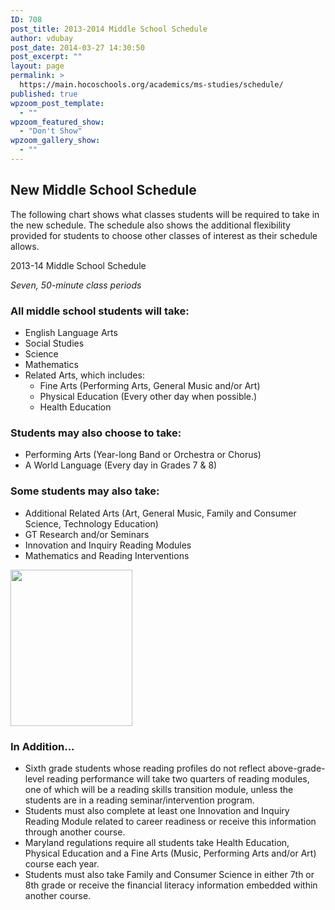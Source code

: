 ```yaml
---
ID: 708
post_title: 2013-2014 Middle School Schedule
author: vdubay
post_date: 2014-03-27 14:30:50
post_excerpt: ""
layout: page
permalink: >
  https://main.hocoschools.org/academics/ms-studies/schedule/
published: true
wpzoom_post_template:
  - ""
wpzoom_featured_show:
  - "Don't Show"
wpzoom_gallery_show:
  - ""
---
```

<h2>New Middle School Schedule</h2>

<p>The following chart shows what classes students will be required to take in the new schedule. The schedule also shows the additional flexibility provided for students to choose other classes of interest as their schedule allows.</p>

<p>2013-14 Middle School Schedule</p>

<p><em>Seven, 50-minute class periods</em></p>

<h3>All middle school students will take:</h3>

<ul>
  <li>English Language Arts</li>
  <li>Social Studies</li>
  <li>Science</li>
  <li>Mathematics</li>
  <li>Related Arts, which includes:

<ul>
  <li>Fine Arts (Performing Arts, General Music and/or Art)</li>
  <li>Physical Education (Every other day when possible.)</li>
  <li>Health Education</li>
</ul>
</ul>

<h3>Students may also choose to take:</h3>

<ul>
  <li>Performing Arts (Year-long Band or Orchestra or Chorus)</li>
  <li>A World Language (Every day in Grades 7 &amp; 8)</li>
</ul>

<h3>Some students may also take:</h3>

<ul>
  <li>Additional Related Arts (Art, General Music, Family and Consumer Science, Technology Education)</li>
  <li>GT Research and/or Seminars</li>
  <li>Innovation and Inquiry Reading Modules</li>
  <li>Mathematics and Reading Interventions</li>
</ul>

<img class="pict" alt=" " src="/f/academics/ms_program/ms_pic3.jpg" width="195" height="250" />

<h3>In Addition...</h3>

<ul>
  <li>Sixth grade students whose reading profiles do not reflect above-grade-level reading performance will take two quarters of reading modules, one of which will be a reading skills transition module, unless the students are in a reading seminar/intervention program.</li>
  <li>Students must also complete at least one Innovation and Inquiry Reading Module related to career readiness or receive this information through another course.</li>
  <li>Maryland regulations require all students take Health Education, Physical Education and a Fine Arts (Music, Performing Arts and/or Art) course each year.</li>
  <li>Students must also take Family and Consumer Science in either 7th or 8th grade or receive the financial literacy information embedded within another course.</li>
</ul>

